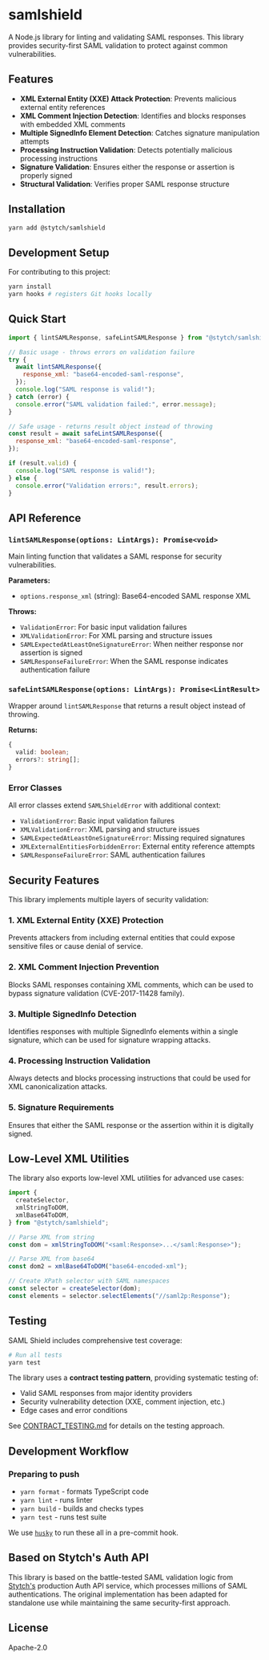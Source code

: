 # samlshield

A Node.js library for linting and validating SAML responses. This library provides security-first SAML validation to protect against common vulnerabilities.

## Features

- **XML External Entity (XXE) Attack Protection**: Prevents malicious external entity references
- **XML Comment Injection Detection**: Identifies and blocks responses with embedded XML comments
- **Multiple SignedInfo Element Detection**: Catches signature manipulation attempts
- **Processing Instruction Validation**: Detects potentially malicious processing instructions
- **Signature Validation**: Ensures either the response or assertion is properly signed
- **Structural Validation**: Verifies proper SAML response structure

## Installation

```bash
yarn add @stytch/samlshield
```

## Development Setup

For contributing to this project:

```bash
yarn install
yarn hooks # registers Git hooks locally
```

## Quick Start

```javascript
import { lintSAMLResponse, safeLintSAMLResponse } from "@stytch/samlshield";

// Basic usage - throws errors on validation failure
try {
  await lintSAMLResponse({
    response_xml: "base64-encoded-saml-response",
  });
  console.log("SAML response is valid!");
} catch (error) {
  console.error("SAML validation failed:", error.message);
}

// Safe usage - returns result object instead of throwing
const result = await safeLintSAMLResponse({
  response_xml: "base64-encoded-saml-response",
});

if (result.valid) {
  console.log("SAML response is valid!");
} else {
  console.error("Validation errors:", result.errors);
}
```

## API Reference

### `lintSAMLResponse(options: LintArgs): Promise<void>`

Main linting function that validates a SAML response for security vulnerabilities.

**Parameters:**

- `options.response_xml` (string): Base64-encoded SAML response XML

**Throws:**

- `ValidationError`: For basic input validation failures
- `XMLValidationError`: For XML parsing and structure issues
- `SAMLExpectedAtLeastOneSignatureError`: When neither response nor assertion is signed
- `SAMLResponseFailureError`: When the SAML response indicates authentication failure

### `safeLintSAMLResponse(options: LintArgs): Promise<LintResult>`

Wrapper around `lintSAMLResponse` that returns a result object instead of throwing.

**Returns:**

```typescript
{
  valid: boolean;
  errors?: string[];
}
```

### Error Classes

All error classes extend `SAMLShieldError` with additional context:

- `ValidationError`: Basic input validation failures
- `XMLValidationError`: XML parsing and structure issues
- `SAMLExpectedAtLeastOneSignatureError`: Missing required signatures
- `XMLExternalEntitiesForbiddenError`: External entity reference attempts
- `SAMLResponseFailureError`: SAML authentication failures

## Security Features

This library implements multiple layers of security validation:

### 1. XML External Entity (XXE) Protection

Prevents attackers from including external entities that could expose sensitive files or cause denial of service.

### 2. XML Comment Injection Prevention

Blocks SAML responses containing XML comments, which can be used to bypass signature validation (CVE-2017-11428 family).

### 3. Multiple SignedInfo Detection

Identifies responses with multiple SignedInfo elements within a single signature, which can be used for signature wrapping attacks.

### 4. Processing Instruction Validation

Always detects and blocks processing instructions that could be used for XML canonicalization attacks.

### 5. Signature Requirements

Ensures that either the SAML response or the assertion within it is digitally signed.

## Low-Level XML Utilities

The library also exports low-level XML utilities for advanced use cases:

```javascript
import {
  createSelector,
  xmlStringToDOM,
  xmlBase64ToDOM,
} from "@stytch/samlshield";

// Parse XML from string
const dom = xmlStringToDOM("<saml:Response>...</saml:Response>");

// Parse XML from base64
const dom2 = xmlBase64ToDOM("base64-encoded-xml");

// Create XPath selector with SAML namespaces
const selector = createSelector(dom);
const elements = selector.selectElements("//saml2p:Response");
```

## Testing

SAML Shield includes comprehensive test coverage:

```bash
# Run all tests
yarn test
```

The library uses a **contract testing pattern**, providing systematic testing of:

- Valid SAML responses from major identity providers
- Security vulnerability detection (XXE, comment injection, etc.)
- Edge cases and error conditions

See [CONTRACT_TESTING.md](CONTRACT_TESTING.md) for details on the testing approach.

## Development Workflow

### Preparing to push

- `yarn format` - formats TypeScript code
- `yarn lint` - runs linter
- `yarn build` - builds and checks types
- `yarn test` - runs test suite

We use [`husky`](https://github.com/typicode/husky) to run these all in a pre-commit hook.

## Based on Stytch's Auth API

This library is based on the battle-tested SAML validation logic from [Stytch's](https://stytch.com) production Auth API service, which processes millions of SAML authentications. The original implementation has been adapted for standalone use while maintaining the same security-first approach.

## License

Apache-2.0
